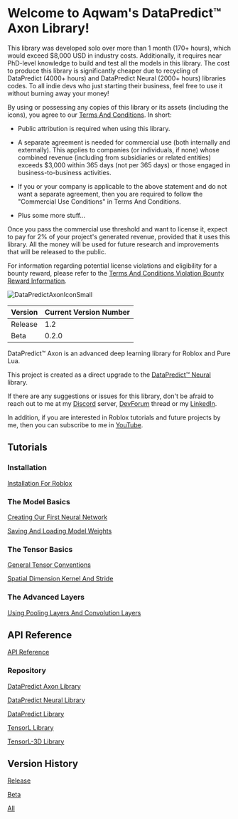 # Welcome to Aqwam's DataPredict™ Axon Library!

This library was developed solo over more than 1 month (170+ hours), which would exceed $8,000 USD in industry costs. Additionally, it requires near PhD-level knowledge to build and test all the models in this library. The cost to produce this library is significantly cheaper due to recycling of DataPredict (4000+ hours) and DataPredict Neural (2000+ hours) libraries codes. To all indie devs who just starting their business, feel free to use it without burning away your money!

By using or possessing any copies of this library or its assets (including the icons), you agree to our [Terms And Conditions](TermsAndConditions.md). In short:

* Public attribution is required when using this library.

* A separate agreement is needed for commercial use (both internally and externally). This applies to companies (or individuals, if none) whose combined revenue (including from subsidiaries or related entities) exceeds $3,000 within 365 days (not per 365 days) or those engaged in business-to-business activities.

* If you or your company is applicable to the above statement and do not want a separate agreement, then you are required to follow the "Commercial Use Conditions" in Terms And Conditions.

* Plus some more stuff...

Once you pass the commercial use threshold and want to license it, expect to pay for 2% of your project's generated revenue, provided that it uses this library. All the money will be used for future research and improvements that will be released to the public.

For information regarding potential license violations and eligibility for a bounty reward, please refer to the [Terms And Conditions Violation Bounty Reward Information](TermsAndConditionsViolationBountyRewardInformation.md).

![DataPredictAxonIconSmall](https://github.com/user-attachments/assets/06f4816e-28c0-4202-a2cf-84420ddb3387)

| Version | Current Version Number |
|---------|------------------------|
| Release | 1.2                    |
| Beta    | 0.2.0                  |

DataPredict™ Axon is an advanced deep learning library for Roblox and Pure Lua.

This project is created as a direct upgrade to the [DataPredict™ Neural](https://aqwamcreates.github.io/DataPredict-Neural/) library.

If there are any suggestions or issues for this library, don't be afraid to reach out to me at my [Discord](https://discord.gg/BAZsynkede) server, [DevForum](https://devforum.roblox.com/t/datapredict-neural-version-beta-zero-pytorch-like-deep-learning-library-meets-roblox/3010845) thread or my [LinkedIn](https://www.linkedin.com/in/aqwam-harish-aiman/).

In addition, if you are interested in Roblox tutorials and future projects by me, then you can subscribe to me in [YouTube](https://www.youtube.com/channel/UCUrwoxv5dufEmbGsxyEUPZw).

## Tutorials

### Installation

[Installation For Roblox](Tutorials/InstallationForRoblox.md)

### The Model Basics

[Creating Our First Neural Network](Tutorials/CreatingOurFirstNeuralNetwork.md)

[Saving And Loading Model Weights](Tutorials/SavingAndLoadingModelWeights.md)

### The Tensor Basics

[General Tensor Conventions](Tutorials/GeneralTensorConventions.md)

[Spatial Dimension Kernel And Stride](Tutorials/SpatialDimensionKernelAndStride.md)

### The Advanced Layers

[Using Pooling Layers And Convolution Layers](Tutorials/UsingPoolingLayersAndConvolutionLayers.md)

## API Reference

[API Reference](API.md)

### Repository

[DataPredict Axon Library](https://github.com/AqwamCreates/DataPredict-Axon)

[DataPredict Neural Library](https://github.com/AqwamCreates/DataPredict-Neural)

[DataPredict Library](https://github.com/AqwamCreates/DataPredict)

[TensorL Library](https://github.com/AqwamCreates/TensorL)

[TensorL-3D Library](https://github.com/AqwamCreates/TensorL-3D)

## Version History

[Release](VersionHistory/ReleaseVersionHistory.md)

[Beta](VersionHistory/BetaVersionHistory.md)

[All](VersionHistory/AllVersionsHistory.md)
